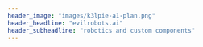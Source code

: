 ```yaml
---
header_image: "images/k3lpie-a1-plan.png"
header_headline: "evilrobots.ai"
header_subheadline: "robotics and custom components"
---
```

